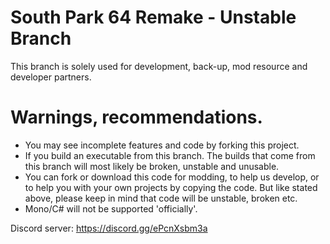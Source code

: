 # South Park 64 Remake - Unstable Branch
 This branch is solely used for development, back-up, mod resource and developer partners.

 # Warnings, recommendations.
 - You may see incomplete features and code by forking this project.
 - If you build an executable from this branch. The builds that come from this branch will most likely be broken, unstable and unusable.
 - You can fork or download this code for modding, to help us develop, or to help you with your own projects by copying the code. But like stated above, please keep in mind that code will be unstable, broken etc.
 - Mono/C# will not be supported 'officially'.
 
 Discord server: https://discord.gg/ePcnXsbm3a
